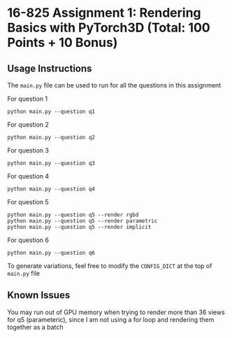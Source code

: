 # 16-825 Assignment 1: Rendering Basics with PyTorch3D (Total: 100 Points + 10 Bonus)

## Usage Instructions

The `main.py` file can be used to run for all the questions in this assignment

For question 1
```
python main.py --question q1
```

For question 2
```
python main.py --question q2
```

For question 3
```
python main.py --question q3
```

For question 4
```
python main.py --question q4
```

For question 5
```
python main.py --question q5 --render rgbd
python main.py --question q5 --render parametric
python main.py --question q5 --render implicit
```

For question 6
```
python main.py --question q6
```

To generate variations, feel free to modify the `CONFIG_DICT` at the top of `main.py` file

## Known Issues
You may run out of GPU memory when trying to render more than 36 views for q5 (parameteric), since I am not using a for loop and rendering them together as a batch
